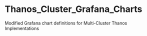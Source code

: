 # Thanos_Cluster_Grafana_Charts
Modified Grafana chart definitions for Multi-Cluster Thanos Implementations
